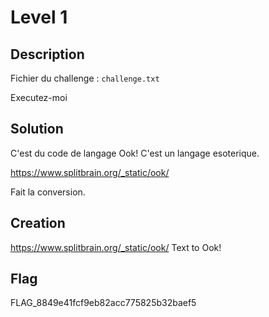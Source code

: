 # Level 1

## Description 

Fichier du challenge : `challenge.txt`

Executez-moi

## Solution

C'est du code de langage Ook! C'est un langage esoterique.

https://www.splitbrain.org/_static/ook/

Fait la conversion.

## Creation

https://www.splitbrain.org/_static/ook/
Text to Ook!

## Flag

FLAG_8849e41fcf9eb82acc775825b32baef5

